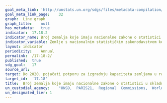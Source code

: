```yaml
---	
goal_meta_link:	'http://unstats.un.org/sdgs/files/metadata-compilation/Metadata-Goal-17.pdf'
goal_meta_link_page:	32
graph:	Line graph
graph_title:	null
has_metadata:	true
indicator:	17.18.2
indicator_name:	Broj zemalja koje imaju nacionalne zakone o statistici u skladu s temeljnim načelima službene statistike
indicator_variable:	Zemlje s nacionalnim statističkim zakonodavstvom koje je u skladu s temeljnim načelima službene statistike
layout:	indicator
periodicity:	Annual
permalink:	/17-18-2/
published:	true
sdg_goal:	17
source_url:	
target:	Do 2020. pojačati potporu za izgradnju kapaciteta zemljama u razvoju, uključujući najmanje razvijene zemlje i male otočne države u razvoju, kako bi se značajno povećala dostupnost visokokvalitetnih, pravovremenih i pouzdanih podataka razvrstanih prema prihodu, spolu, dobi, rasi, etničkoj pripadnosti, migraciji status, invaliditet, zemljopisni položaj i druge karakteristike relevantne u nacionalnim kontekstima
target_id:	'17.18'
title:	Broj zemalja koje imaju nacionalne zakone o statistici u skladu s temeljnim načelima službene statistike
un_custodial_agency:	"UNSD,  PARIS21,  Regional  Commissions,  World  Bank"
un_designated_tier:	1
---	
```

